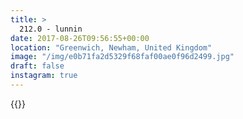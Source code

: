 ```yaml
---
title: >
  212.0 - lunnin
date: 2017-08-26T09:56:55+00:00
location: "Greenwich, Newham, United Kingdom"
image: "/img/e0b71fa2d5329f68faf00ae0f96d2499.jpg"
draft: false
instagram: true
---
```


{{<photo src="/img/e0b71fa2d5329f68faf00ae0f96d2499.jpg">}}
